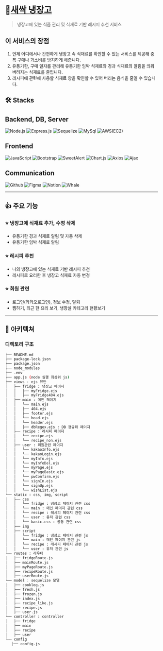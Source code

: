 # 🌱<a href="http://43.201.83.209:8080/">새싹 냉장고</a>
> 냉장고에 있는 식품 관리 및 식재료 기반 레시피 추천 서비스

## 이 서비스의 장점

1. 언제 어디에서나 간편하게 냉장고 속 식재료를 확인할 수 있는 서비스를 제공해 중복 구매나 과소비를 방지하게 해줍니다.
2. 유통기한, 구매 일자를 관리해 유통기한 임박 식재료와 경과 식재료의 알림을 띄워 버려지는 식재료를 줄입니다.
3. 레시피에 관련해 사용할 식재료 양을 확인할 수 있어 버리는 음식을 줄일 수 있습니다.


## 🛠️ Stacks 
## Backend, DB, Server
![Node.js](https://img.shields.io/badge/-Node.js-%23339933)
![Express.js](https://img.shields.io/badge/-Expess.js-%23000000)
![Sequelize](https://img.shields.io/badge/-Sequelize-%2352B0E7)
![MySql](https://img.shields.io/badge/-Mysql-%234479A1)
![AWS(EC2)](https://img.shields.io/badge/-AWS(EC2)-%23232F3E)


## Frontend
![JavaScript](https://img.shields.io/badge/-JavaScript-%23F7DF1E)
![Bootstrap](https://img.shields.io/badge/-Bootstrap-%237952B3)
![SweetAlert](https://img.shields.io/badge/-SweetAlert-%23F48FB1)
![Chart.js](https://img.shields.io/badge/-Chart.js-%23FF6384)
![Axios](https://img.shields.io/badge/-Axios-%235A29E4)
![Ajax](https://img.shields.io/badge/-Ajax-%2364B5F6)


## Communication
![Github](https://img.shields.io/badge/-Github-%23181717)
![Figma](https://img.shields.io/badge/-Figma-%23F24E1E)
![Notion](https://img.shields.io/badge/-Notion-%23000000)
![Whale](https://img.shields.io/badge/-Whale-%2300A1E0)

---
## 👍 주요 기능 

### ⭐️ 냉장고에 식재료 추가, 수정 삭제
- 유통기한 경과 식재료 알림 및 자동 삭제
- 유통기한 임박 식재료 알림

### ⭐️ 레시피 추천
- 나의 냉장고에 있는 식재료 기반 레시피 추천
- 레시피로 요리한 후 냉장고 식재료 자동 변경

### ⭐️ 회원 관련
- 로그인(카카오로그인), 정보 수정, 탈퇴
- 찜하기, 최근 한 요리 보기, 냉장실 카테고리 현황보기 

---
## 📌 아키텍쳐

### 디렉토리 구조
```bash
├── README.md
├── package-lock.json
├── package.json
├── node_modules
├── .env
├── app.js (node 실행 최상위 js)
├── views : ejs 뷰단
│   ├── fridge : 냉장고 페이지
│   │   ├── myFridge.ejs
│   │   ├── myFridge404.ejs
│   ├── main : 메인 페이지
│   │   └── main.ejs
│   │   ├── 404.ejs
│   │   ├── footer.ejs
│   │   └── head.ejs
│   │   └── header.ejs
│   │   ├── dbRegex.ejs : DB 정규화 페이지
│   ├── recipe : 레시피 페이지
│   │   └── recipe.ejs
│   │   └── recipe_non.ejs
│   ├── user : 회원관련 페이지
│   │   └── kakaoInfo.ejs
│   │   └── kakaoLogin.ejs
│   │   └── myInfo.ejs
│   │   └── myInfoDel.ejs
│   │   └── myPage.ejs
│   │   └── myPageBasic.ejs
│   │   └── pwConfirm.ejs
│   │   └── signIn.ejs
│   │   └── signUp.ejs
│   │   └── wishList.ejs
└── static : css, img, script
│   ├── css
│   │   └── fridge : 냉장고 페이지 관련 css
│   │   └── main : 메인 페이지 관련 css
│   │   └── recipe : 레시피 페이지 관련 css
│   │   └── user : 유저 관련 css
│   │   └── basic.css : 공통 관련 css
│   ├── img
│   ├── script
│   │   └── fridge : 냉장고 페이지 관련 js
│   │   └── main : 메인 페이지 관련 js
│   │   └── recipe : 레시피 페이지 관련 js
│   │   └── user : 유저 관련 js
└── routes : 라우터
│   ├── fridgeRoute.js
│   ├── mainRoute.js
│   ├── myPageRoute.js
│   ├── recipeRoute.js
│   ├── userRoute.js
└── model : sequelize 모델
│   ├── cooklog.js
│   ├── fresh.js
│   ├── frozen.js
│   ├── index.js
│   ├── recipe_like.js
│   ├── recipe.js
│   ├── user.js
└── controller : controller
│   ├── fridge
│   ├── main
│   ├── recipe
│   ├── user
└── config 
   ├── config.js


```
